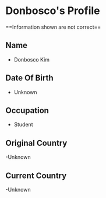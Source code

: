 # Donbosco's Profile
==Information shown are not correct==
## Name
- Donbosco Kim

## Date Of Birth
- Unknown


## Occupation
- Student

## Original Country
-Unknown

## Current Country 
-Unknown